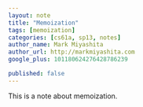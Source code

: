 ```yaml
---
layout: note
title: "Memoization"
tags: [memoization]
categories: [cs61a, sp13, notes]
author_name: Mark Miyashita
author_url: http://markmiyashita.com
google_plus: 101180624276428786239

published: false
---
```

<p>
  This is a note about memoization.
</p>
